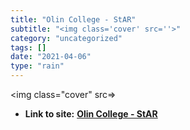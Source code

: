 ```yaml
---
title: "Olin College - StAR"
subtitle: "<img class='cover' src=''>"
category: "uncategorized"
tags: []
date: "2021-04-06"
type: "rain"
---
```

<img class="cover" src=>


* **Link to site:** **[Olin College - StAR](http://star.olin.edu/StudentRecords.cfm#registration)**